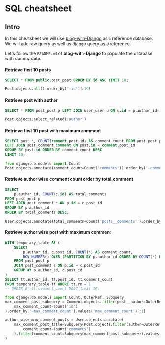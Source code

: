 # SQL cheatsheet

## Intro

In this cheatsheet we will use [blog-with-Django](https://github.com/nayan32biswas/blog-with-Django) as a reference database. We will add raw query as well as django query as a reference.

Let's follow the `README.md` of **blog-with-Django** to populate the database with dummy data.

#### Retrieve first 10 posts

```sql
SELECT * FROM public.post_post ORDER BY id ASC LIMIT 10;
```

```py
Post.objects.all().order_by('-id')[:10]
```

#### Retrieve post with author

```sql
SELECT * FROM post_post p LEFT JOIN user_user u ON u.id = p.author_id;
```

```py
Post.objects.select_related('author')
```

#### Retrieve first 10 post with maximum comment

```sql
SELECT post.*, COUNT(comment.post_id) AS comment_count FROM post_post post
LEFT JOIN post_comment comment ON post.id = comment.post_id
GROUP BY post.id ORDER BY comment_count DESC
LIMIT 10;
```

```py
from django.db.models import Count
Post.objects.annotate(comment_count=Count('comments')).order_by('-comment_count')[:10]
```

#### Retrieve author wise comment count order by total_comment

```sql
SELECT 
    p.author_id, COUNT(c.id) AS total_comments
FROM post_post p
LEFT JOIN post_comment c ON p.id = c.post_id
GROUP BY p.author_id
ORDER BY total_comments DESC;
```

```py
User.objects.annotate(total_comments=Count('posts__comments')).order_by('-total_comments')
```

#### Retrieve author wise post with maximum comment

```sql
WITH temporary_table AS (
    SELECT 
        p.author_id, c.post_id, COUNT(*) AS comment_count,
        ROW_NUMBER() OVER (PARTITION BY p.author_id ORDER BY COUNT(*) DESC) AS rn
    FROM post_post p
    JOIN post_comment c ON p.id = c.post_id
    GROUP BY p.author_id, c.post_id
)
SELECT tt.author_id, tt.post_id, tt.comment_count
FROM temporary_table tt WHERE tt.rn = 1
-- ORDER BY tt.comment_count DESC limit 10;
```

```py
from django.db.models import Count, OuterRef, Subquery
max_comment_post_subquery = Comment.objects.filter(post__author=OuterRef('pk')).values('post__author').annotate(
    max_comment_count=Count('id')
).order_by('-max_comment_count').values('max_comment_count')[:1]

author_wise_max_comment_posts = User.objects.annotate(
    max_comment_post_title=Subquery(Post.objects.filter(author=OuterRef('pk')).annotate(
        comment_count=Count('comments')
    ).filter(comment_count=Subquery(max_comment_post_subquery)).values('title')[:1])
)
```
